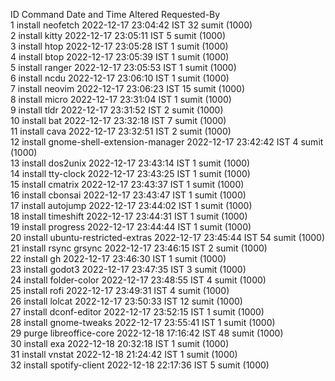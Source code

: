   ID    Command                                  Date and Time              Altered    Requested-By  
  1     install neofetch                         2022-12-17 23:04:42 IST         32    sumit (1000)  
  2     install kitty                            2022-12-17 23:05:11 IST          5    sumit (1000)  
  3     install htop                             2022-12-17 23:05:28 IST          1    sumit (1000)  
  4     install btop                             2022-12-17 23:05:39 IST          1    sumit (1000)  
  5     install ranger                           2022-12-17 23:05:53 IST          1    sumit (1000)  
  6     install ncdu                             2022-12-17 23:06:10 IST          1    sumit (1000)  
  7     install neovim                           2022-12-17 23:06:23 IST         15    sumit (1000)  
  8     install micro                            2022-12-17 23:31:04 IST          1    sumit (1000)  
  9     install tldr                             2022-12-17 23:31:52 IST          2    sumit (1000)  
  10    install bat                              2022-12-17 23:32:18 IST          7    sumit (1000)  
  11    install cava                             2022-12-17 23:32:51 IST          2    sumit (1000)  
  12    install gnome-shell-extension-manager    2022-12-17 23:42:42 IST          4    sumit (1000)  
  13    install dos2unix                         2022-12-17 23:43:14 IST          1    sumit (1000)  
  14    install tty-clock                        2022-12-17 23:43:25 IST          1    sumit (1000)  
  15    install cmatrix                          2022-12-17 23:43:37 IST          1    sumit (1000)  
  16    install cbonsai                          2022-12-17 23:43:47 IST          1    sumit (1000)  
  17    install autojump                         2022-12-17 23:44:02 IST          1    sumit (1000)  
  18    install timeshift                        2022-12-17 23:44:31 IST          1    sumit (1000)  
  19    install progress                         2022-12-17 23:44:44 IST          1    sumit (1000)  
  20    install ubuntu-restricted-extras         2022-12-17 23:45:44 IST         54    sumit (1000)  
  21    install rsync grsync                     2022-12-17 23:46:15 IST          2    sumit (1000)  
  22    install gh                               2022-12-17 23:46:30 IST          1    sumit (1000)  
  23    install godot3                           2022-12-17 23:47:35 IST          3    sumit (1000)  
  24    install folder-color                     2022-12-17 23:48:55 IST          4    sumit (1000)  
  25    install rofi                             2022-12-17 23:49:31 IST          4    sumit (1000)  
  26    install lolcat                           2022-12-17 23:50:33 IST         12    sumit (1000)  
  27    install dconf-editor                     2022-12-17 23:52:15 IST          1    sumit (1000)  
  28    install gnome-tweaks                     2022-12-17 23:55:41 IST          1    sumit (1000)  
  29    purge libreoffice-core                   2022-12-18 17:16:42 IST         48    sumit (1000)  
  30    install exa                              2022-12-18 20:32:18 IST          1    sumit (1000)  
  31    install vnstat                           2022-12-18 21:24:42 IST          1    sumit (1000)  
  32    install spotify-client                   2022-12-18 22:17:36 IST          5    sumit (1000)  
